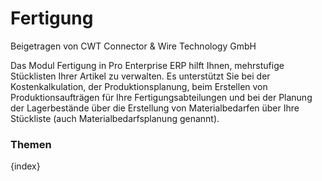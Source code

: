# Fertigung
<span class="text-muted contributed-by">Beigetragen von CWT Connector & Wire Technology GmbH</span>

Das Modul Fertigung in Pro Enterprise ERP hilft Ihnen, mehrstufige Stücklisten Ihrer Artikel zu verwalten. Es unterstützt Sie bei der Kostenkalkulation, der Produktionsplanung, beim Erstellen von Produktionsaufträgen für Ihre Fertigungsabteilungen und bei der Planung der Lagerbestände über die Erstellung von Materialbedarfen über Ihre Stückliste (auch Materialbedarfsplanung genannt).

### Themen

{index}
